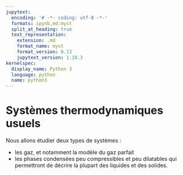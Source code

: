 ```yaml
---
jupytext:
  encoding: '# -*- coding: utf-8 -*-'
  formats: ipynb,md:myst
  split_at_heading: true
  text_representation:
    extension: .md
    format_name: myst
    format_version: 0.13
    jupytext_version: 1.10.3
kernelspec:
  display_name: Python 3
  language: python
  name: python3
---
```

# Systèmes thermodynamiques usuels

Nous allons étudier deux types de systèmes :
* les gaz, et notamment la modèle du gaz parfait
* les phases condensées peu compressibles et peu dilatables qui permettront de décrire la plupart des liquides et des solides.